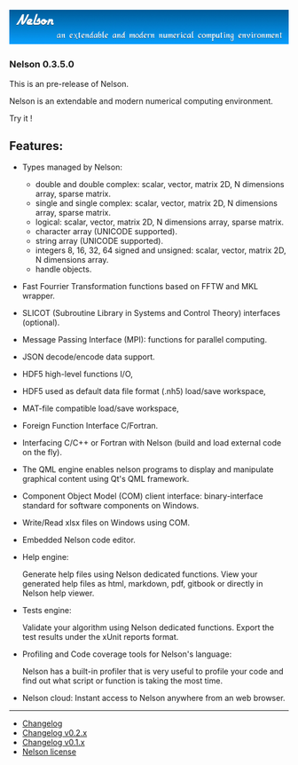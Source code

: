 ![banner](banner_homepage.png)

### Nelson 0.3.5.0

This is an pre-release of Nelson.

Nelson is an extendable and modern numerical computing environment.

Try it !

## Features:

- Types managed by Nelson:
  * double and double complex: scalar, vector, matrix 2D, N dimensions array, sparse matrix.
  * single and single complex: scalar, vector, matrix 2D, N dimensions array, sparse matrix. 
  * logical: scalar, vector, matrix 2D, N dimensions array, sparse matrix.
  * character array (UNICODE supported).
  * string array (UNICODE supported).
  * integers 8, 16, 32, 64 signed and unsigned: scalar, vector, matrix 2D, N dimensions array.
  * handle objects.

- Fast Fourrier Transformation functions based on FFTW and MKL wrapper. 

- SLICOT (Subroutine Library in Systems and Control Theory) interfaces (optional).

- Message Passing Interface (MPI): functions for parallel computing.

- JSON decode/encode data support.

- HDF5 high-level functions I/O,

- HDF5 used as default data file format (.nh5) load/save workspace,

- MAT-file compatible load/save workspace,

- Foreign Function Interface C/Fortran.

- Interfacing C/C++ or Fortran with Nelson (build and load external code on the fly).

- The QML engine enables nelson programs to display and manipulate graphical content using Qt's QML framework.

- Component Object Model (COM) client interface: binary-interface standard for software components on Windows.

- Write/Read xlsx files on Windows using COM.

- Embedded Nelson code editor.

- Help engine: 

  Generate help files using Nelson dedicated functions.
 View your generated help files as html, markdown, pdf, gitbook or directly in Nelson help viewer.

- Tests engine:
  
  Validate your algorithm using Nelson dedicated functions.
 Export the test results under the xUnit reports format.

- Profiling and Code coverage tools for Nelson's language:
   
   Nelson has a built-in profiler that is very useful to profile your code and find out what script or function is taking the most time.

- Nelson cloud:
  Instant access to Nelson anywhere from an web browser. 


* * *

*   [Changelog](./changelogs/CHANGELOG.md)
*   [Changelog v0.2.x](./changelogs/CHANGELOG-0.2.x.md)
*   [Changelog v0.1.x](./changelogs/CHANGELOG-0.1.x.md)
*   [Nelson license](./license/license.md)
